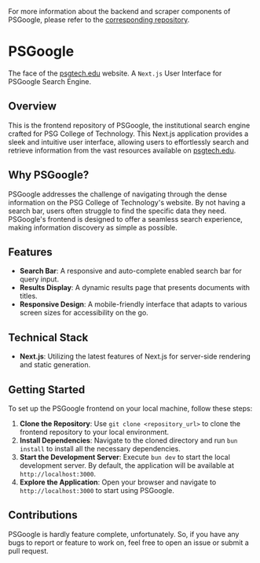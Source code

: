 For more information about the backend and scraper components of PSGoogle, please refer to the [corresponding repository](https://github.com/jassuwu/psgtechdotedu-scraping).

# PSGoogle

The face of the [psgtech.edu](https://psgtech.edu) website.
A `Next.js` User Interface for PSGoogle Search Engine.

## Overview

This is the frontend repository of PSGoogle, the institutional search engine crafted for PSG College of Technology. This Next.js application provides a sleek and intuitive user interface, allowing users to effortlessly search and retrieve information from the vast resources available on [psgtech.edu](https://psgtech.edu).

## Why PSGoogle?

PSGoogle addresses the challenge of navigating through the dense information on the PSG College of Technology's website. By not having a search bar, users often struggle to find the specific data they need. PSGoogle's frontend is designed to offer a seamless search experience, making information discovery as simple as possible.

## Features

- **Search Bar**: A responsive and auto-complete enabled search bar for query input.
- **Results Display**: A dynamic results page that presents documents with titles.
- **Responsive Design**: A mobile-friendly interface that adapts to various screen sizes for accessibility on the go.

## Technical Stack

- **Next.js**: Utilizing the latest features of Next.js for server-side rendering and static generation.

## Getting Started

To set up the PSGoogle frontend on your local machine, follow these steps:

1. **Clone the Repository**: Use `git clone <repository_url>` to clone the frontend repository to your local environment.
2. **Install Dependencies**: Navigate to the cloned directory and run `bun install` to install all the necessary dependencies.
3. **Start the Development Server**: Execute `bun dev` to start the local development server. By default, the application will be available at `http://localhost:3000`.
4. **Explore the Application**: Open your browser and navigate to `http://localhost:3000` to start using PSGoogle.

## Contributions

PSGoogle is hardly feature complete, unfortunately. So, if you have any bugs to report or feature to work on, feel free to open an issue or submit a pull request.
